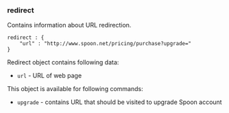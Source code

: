 ### redirect

Contains information about URL redirection.

	redirect : {
		"url" : "http://www.spoon.net/pricing/purchase?upgrade="
	}

Redirect object contains following data:

* `url` - URL of web page

This object is available for following commands:

* `upgrade` - contains URL that should be visited to upgrade Spoon account
